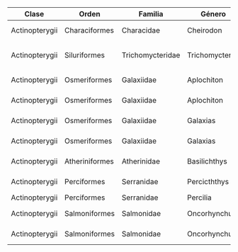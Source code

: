 | Clase          | Orden          | Familia          | Género         | Especie                  | NombreComún                         | CategoríaUICN | EstadoConservaciónNacional        | SectorenlaRBHH | Presencia | TipoDeDato | Fuente |
| -------------- | -------------- | ---------------- | -------------- | ------------------------ | ----------------------------------- | ------------- | --------------------------------- | -------------- | --------- | ---------- | ------ |
| Actinopterygii | Characiformes  | Characidae       | Cheirodon      | Cheirodon galusdae       | Pocha de los Lagos                  | LC            | VU                                |                |           |            |        |
| Actinopterygii | Siluriformes   | Trichomycteridae | Trichomycterus | Trichomycterus areolatus | Bagre de agua Dulce,<br>Bagre Común | DD            | VU                                |                |           |            |        |
| Actinopterygii | Osmeriformes   | Galaxiidae       | Aplochiton     | Aplochiton taeniatus     | Farionela, Peladilla                | EN            | EN                                |                |           |            |        |
| Actinopterygii | Osmeriformes   | Galaxiidae       | Aplochiton     | Aplochiton zebra         | Farionela, Peladilla                | ??            | EN                                |                |           |            |        |
| Actinopterygii | Osmeriformes   | Galaxiidae       | Galaxias       | Galaxias maculatus       | Puye, Puye Común                    | LC            | VU(VII al norte), LC(VIII al sur) |                |           |            |        |
| Actinopterygii | Osmeriformes   | Galaxiidae       | Galaxias       | Galaxias platei          | Puye, Puye Común                    | ??            | LC                                |                |           |            |        |
| Actinopterygii | Atheriniformes | Atherinidae      | Basilichthys   | Basilichthys australis   | Pejerrey                            | NT            | VU(VII al norte), LC(VIII al sur) |                |           |            |        |
| Actinopterygii | Perciformes    | Serranidae       | Percicththys   | Percichthys trucha       | Perca Trucha                        | EN            | EN                                |                |           |            |        |
| Actinopterygii | Perciformes    | Serranidae       | Percilia       | Percilia gillissi        | Carmelita                           | DD            | VU                                |                |           |            |        |
| Actinopterygii | Salmoniformes  | Salmonidae       | Oncorhynchus   | Oncorhynchus kisutch     | Salmón Coho                         | ??            | Introducido                       |                |           |            |        |
| Actinopterygii | Salmoniformes  | Salmonidae       | Oncorhynchus   | Oncorhynchus mykiss      | Trucha Arcoiris                     | ??            | Introducido                       |                |           |            |        |


